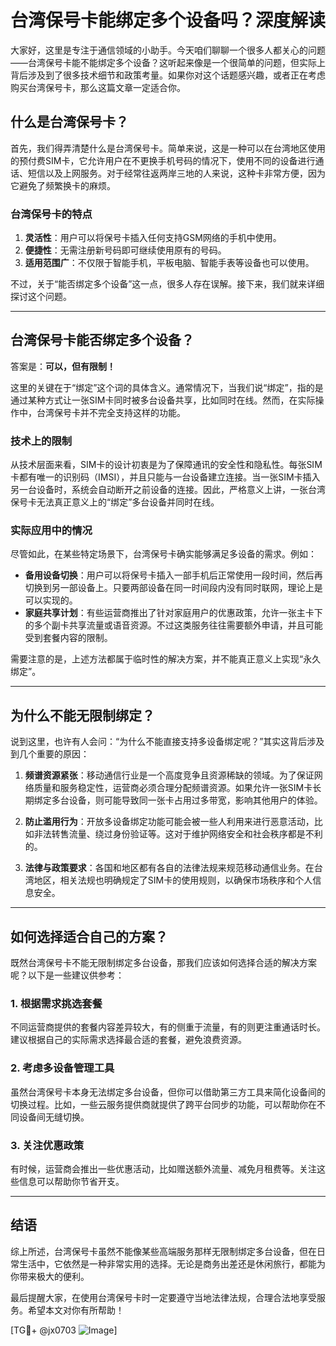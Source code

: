 # 台湾保号卡能绑定多个设备吗？深度解读

大家好，这里是专注于通信领域的小助手。今天咱们聊聊一个很多人都关心的问题——台湾保号卡能不能绑定多个设备？这听起来像是一个很简单的问题，但实际上背后涉及到了很多技术细节和政策考量。如果你对这个话题感兴趣，或者正在考虑购买台湾保号卡，那么这篇文章一定适合你。

## 什么是台湾保号卡？

首先，我们得弄清楚什么是台湾保号卡。简单来说，这是一种可以在台湾地区使用的预付费SIM卡，它允许用户在不更换手机号码的情况下，使用不同的设备进行通话、短信以及上网服务。对于经常往返两岸三地的人来说，这种卡非常方便，因为它避免了频繁换卡的麻烦。

### 台湾保号卡的特点

1. **灵活性**：用户可以将保号卡插入任何支持GSM网络的手机中使用。
2. **便捷性**：无需注册新号码即可继续使用原有的号码。
3. **适用范围广**：不仅限于智能手机，平板电脑、智能手表等设备也可以使用。

不过，关于“能否绑定多个设备”这一点，很多人存在误解。接下来，我们就来详细探讨这个问题。

---

## 台湾保号卡能否绑定多个设备？

答案是：**可以，但有限制！**

这里的关键在于“绑定”这个词的具体含义。通常情况下，当我们说“绑定”，指的是通过某种方式让一张SIM卡同时被多台设备共享，比如同时在线。然而，在实际操作中，台湾保号卡并不完全支持这样的功能。

### 技术上的限制

从技术层面来看，SIM卡的设计初衷是为了保障通讯的安全性和隐私性。每张SIM卡都有唯一的识别码（IMSI），并且只能与一台设备建立连接。当一张SIM卡插入另一台设备时，系统会自动断开之前设备的连接。因此，严格意义上讲，一张台湾保号卡无法真正意义上的“绑定”多台设备并同时在线。

### 实际应用中的情况

尽管如此，在某些特定场景下，台湾保号卡确实能够满足多设备的需求。例如：

- **备用设备切换**：用户可以将保号卡插入一部手机后正常使用一段时间，然后再切换到另一部设备上。只要两部设备在同一时间段内没有同时联网，理论上是可以实现的。
- **家庭共享计划**：有些运营商推出了针对家庭用户的优惠政策，允许一张主卡下的多个副卡共享流量或语音资源。不过这类服务往往需要额外申请，并且可能受到套餐内容的限制。

需要注意的是，上述方法都属于临时性的解决方案，并不能真正意义上实现“永久绑定”。

---

## 为什么不能无限制绑定？

说到这里，也许有人会问：“为什么不能直接支持多设备绑定呢？”其实这背后涉及到几个重要的原因：

1. **频谱资源紧张**：移动通信行业是一个高度竞争且资源稀缺的领域。为了保证网络质量和服务稳定性，运营商必须合理分配频谱资源。如果允许一张SIM卡长期绑定多台设备，则可能导致同一张卡占用过多带宽，影响其他用户的体验。
   
2. **防止滥用行为**：开放多设备绑定功能可能会被一些人利用来进行恶意活动，比如非法转售流量、绕过身份验证等。这对于维护网络安全和社会秩序都是不利的。

3. **法律与政策要求**：各国和地区都有各自的法律法规来规范移动通信业务。在台湾地区，相关法规也明确规定了SIM卡的使用规则，以确保市场秩序和个人信息安全。

---

## 如何选择适合自己的方案？

既然台湾保号卡不能无限制绑定多台设备，那我们应该如何选择合适的解决方案呢？以下是一些建议供参考：

### 1. 根据需求挑选套餐
不同运营商提供的套餐内容差异较大，有的侧重于流量，有的则更注重通话时长。建议根据自己的实际需求选择最合适的套餐，避免浪费资源。

### 2. 考虑多设备管理工具
虽然台湾保号卡本身无法绑定多台设备，但你可以借助第三方工具来简化设备间的切换过程。比如，一些云服务提供商就提供了跨平台同步的功能，可以帮助你在不同设备间无缝切换。

### 3. 关注优惠政策
有时候，运营商会推出一些优惠活动，比如赠送额外流量、减免月租费等。关注这些信息可以帮助你节省开支。

---

## 结语

综上所述，台湾保号卡虽然不能像某些高端服务那样无限制绑定多台设备，但在日常生活中，它依然是一种非常实用的选择。无论是商务出差还是休闲旅行，都能为你带来极大的便利。

最后提醒大家，在使用台湾保号卡时一定要遵守当地法律法规，合理合法地享受服务。希望本文对你有所帮助！

[TG💪+ @jx0703 ![Image](https://github.com/user-attachments/assets/dbca1d08-cadb-493c-b0ec-ad6f7a83f270)]